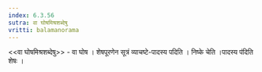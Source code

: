 ```yaml
---
index: 6.3.56
sutra: वा घोषमिश्रशब्देषु
vritti: balamanorama
---
```


<<वा घोषमिश्रशब्देषु>> - वा घोष । शेषपूरणेन सूत्रं व्याचष्टे-पादस्य पदिति । निष्के चेति ।पादस्य प॑दिति शेषः ।